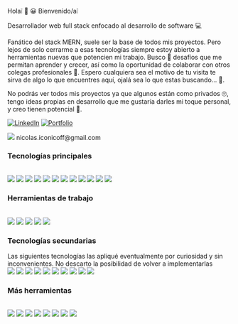 Hola:grey_exclamation: :wave: :grinning: Bienvenido/a:grey_exclamation:

Desarrollador web full stack enfocado al desarrollo de software :computer:

Fanático del stack MERN, suele ser la base de todos mis proyectos. Pero lejos de solo cerrarme a esas tecnologías siempre estoy abierto a herramientas nuevas que potencien mi trabajo. Busco :mag_right: desafíos que me permitan aprender y crecer, así como la oportunidad de colaborar con otros colegas profesionales :briefcase:. Espero cualquiera sea el motivo de tu visita te sirva de algo lo que encuentres aquí, ojalá sea lo que estas buscando… :handshake:.

No podrás ver todos mis proyectos ya que algunos están como privados :roll_eyes:, tengo ideas propias en desarrollo que me gustaría darles mi toque personal, y creo tienen potencial :mechanical_arm:.

[![LinkedIn](https://img.shields.io/badge/LinkedIn-0077B5?style=for-the-badge&logo=linkedin&logoColor=white)](https://www.linkedin.com/in/iconicoff-nicolas-96a1b1a8/)
[![Portfolio](https://img.shields.io/badge/Portfolio-255E63?style=for-the-badge&logo=About.me&logoColor=white)](https://about-me-inky.vercel.app/)

</hr>

<div>
<img src="https://img.shields.io/badge/Gmail-D14836?style=for-the-badge&logo=gmail&logoColor=white" />
nicolas.iconicoff@gmail.com
</div>

<h3>Tecnologías principales</h3>
</br>
<div>
<img src="https://img.shields.io/badge/JavaScript-323330?style=for-the-badge&logo=javascript&logoColor=F7DF1E" />
<img src="https://img.shields.io/badge/React-20232A?style=for-the-badge&logo=react&logoColor=61DAFB" />
<img src="https://img.shields.io/badge/Redux-593D88?style=for-the-badge&logo=redux&logoColor=white" />
<img src="https://img.shields.io/badge/HTML-E34F26?style=for-the-badge&logo=html5&logoColor=white" />
<img src="https://img.shields.io/badge/CSS-1572B6?style=for-the-badge&logo=css3&logoColor=white" />
<img src="https://img.shields.io/badge/Bootstrap-563D7C?style=for-the-badge&logo=bootstrap&logoColor=white" />
<img src="https://img.shields.io/badge/Node%20js-339933?style=for-the-badge&logo=nodedotjs&logoColor=white" />
<img src="https://img.shields.io/badge/axios-671ddf?&style=for-the-badge&logo=axios&logoColor=white" />
<img src="https://img.shields.io/badge/Express%20js-000000?style=for-the-badge&logo=express&logoColor=white" />
<img src="https://img.shields.io/badge/MongoDB-4EA94B?style=for-the-badge&logo=mongodb&logoColor=white" />
<img src="https://img.shields.io/badge/Vercel-000000?style=for-the-badge&logo=vercel&logoColor=white" />
<img src="https://img.shields.io/badge/JWT-000000?style=for-the-badge&logo=JSON%20web%20tokens&logoColor=white" />
</div>

</hr>

<h3>Herramientas de trabajo</h3>
</br>
<div>
<img src="https://img.shields.io/badge/GitHub-100000?style=for-the-badge&logo=github&logoColor=white" />
<img src="https://img.shields.io/badge/VSCode-0078D4?style=for-the-badge&logo=visual%20studio%20code&logoColor=white" />
<img src="https://img.shields.io/badge/eslint-3A33D1?style=for-the-badge&logo=eslint&logoColor=white" />
<img src="https://img.shields.io/badge/Jira-0052CC?style=for-the-badge&logo=Jira&logoColor=white" />
<img src="https://img.shields.io/badge/Vite-B73BFE?style=for-the-badge&logo=vite&logoColor=FFD62E" />
</div>

</hr>

<h3>Tecnologías secundarias</h3>
Las siguientes tecnologías las apliqué eventualmente por curiosidad y sin inconvenientes. No descarto la posibilidad de volver a implementarlas
</br>
<div>
<img src="https://img.shields.io/badge/Python-FFD43B?style=for-the-badge&logo=python&logoColor=blue" />
<img src="https://img.shields.io/badge/Java-e6e6e6?style=for-the-badge&logo=java&logoColor=black" />
<img src="https://img.shields.io/badge/Jest-C21325?style=for-the-badge&logo=jest&logoColor=white" />
<img src="https://img.shields.io/badge/Electron-2B2E3A?style=for-the-badge&logo=electron&logoColor=9FEAF9" />
<img src="https://img.shields.io/badge/TypeScript-007ACC?style=for-the-badge&logo=typescript&logoColor=white" />
<img src="https://img.shields.io/badge/MySQL-005C84?style=for-the-badge&logo=mysql&logoColor=white" />
<img src="https://img.shields.io/badge/PostgreSQL-316192?style=for-the-badge&logo=postgresql&logoColor=white" />
<img src="https://img.shields.io/badge/Cypress-17202C?style=for-the-badge&logo=cypress&logoColor=white" />
<img src="https://img.shields.io/badge/prettier-1A2C34?style=for-the-badge&logo=prettier&logoColor=F7BA3E" />
<img src="https://img.shields.io/badge/Material%20UI-007FFF?style=for-the-badge&logo=mui&logoColor=white" />
</div>

</hr>

<h3>Más herramientas</h3>

</br>

<div>
<img src="https://img.shields.io/badge/Microsoft_Office-D83B01?style=for-the-badge&logo=microsoft-office&logoColor=white" />
<img src="https://img.shields.io/badge/Discord-5865F2?style=for-the-badge&logo=discord&logoColor=white" />
<img src="https://img.shields.io/badge/Slack-4A154B?style=for-the-badge&logo=slack&logoColor=white" />
<img src="https://img.shields.io/badge/Skype-00AFF0?style=for-the-badge&logo=skype&logoColor=white" />
<img src="https://img.shields.io/badge/TeamSpeak-2580C3?style=for-the-badge&logo=teamspeak&logoColor=white" />
<img src="https://img.shields.io/badge/Trello-0052CC?style=for-the-badge&logo=trello&logoColor=white" />
<img src="https://img.shields.io/badge/Postman-FF6C37?style=for-the-badge&logo=Postman&logoColor=white" />
<img src="https://img.shields.io/badge/Discord-5865F2?style=for-the-badge&logo=discord&logoColor=white" />
</div>
